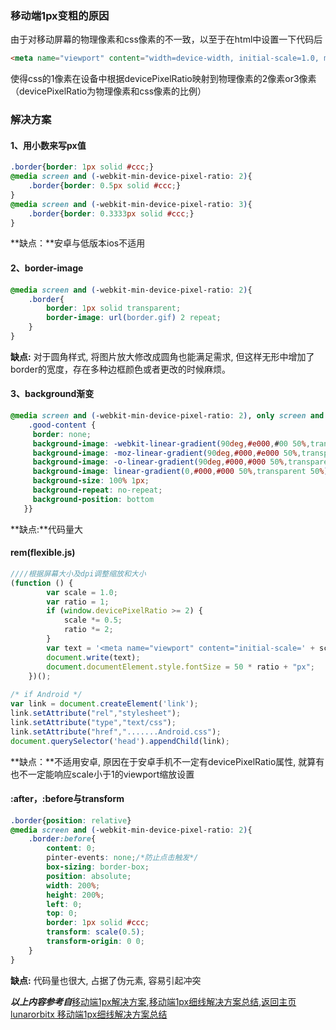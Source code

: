 ### 移动端1px变粗的原因
由于对移动屏幕的物理像素和css像素的不一致，以至于在html中设置一下代码后

```html
<meta name="viewport" content="width=device-width, initial-scale=1.0, maximum-scale=1.0, user-scalable=no">
```
使得css的1像素在设备中根据devicePixelRatio映射到物理像素的2像素or3像素（devicePixelRatio为物理像素和css像素的比例）

### 解决方案
#### 1、用小数来写px值
```scss
.border{border: 1px solid #ccc;}
@media screen and (-webkit-min-device-pixel-ratio: 2){
	.border{border: 0.5px solid #ccc;}
}
@media screen and (-webkit-min-device-pixel-ratio: 3){
	.border{border: 0.3333px solid #ccc;}
}
```
**缺点：**安卓与低版本ios不适用

#### 2、border-image
```scss
@media screen and (-webkit-min-device-pixel-ratio: 2){
	.border{
		border: 1px solid transparent;
		border-image: url(border.gif) 2 repeat;
	}
}
```
**缺点:** 对于圆角样式, 将图片放大修改成圆角也能满足需求, 但这样无形中增加了border的宽度，存在多种边框颜色或者更改的时候麻烦。

#### 3、background渐变
```scss
@media screen and (-webkit-min-device-pixel-ratio: 2), only screen and (min-device-pixel-ratio:2)	{
	.good-content {
     border: none;
     background-image: -webkit-linear-gradient(90deg,#e000,#00 50%,transparent 50%);
     background-image: -moz-linear-gradient(90deg,#000,#e000 50%,transparent 50%);
     background-image: -o-linear-gradient(90deg,#000,#000 50%,transparent 50%);
     background-image: linear-gradient(0,#000,#000 50%,transparent 50%);
     background-size: 100% 1px;
     background-repeat: no-repeat;
     background-position: bottom
   }}
```
**缺点:**代码量大

#### rem(flexible.js)
```javascript
////根据屏幕大小及dpi调整缩放和大小  
(function () {
        var scale = 1.0;
        var ratio = 1;
        if (window.devicePixelRatio >= 2) {
            scale *= 0.5;
            ratio *= 2;
        }
        var text = '<meta name="viewport" content="initial-scale=' + scale + ', maximum-scale=' + scale + ',' + ' minimum-scale=' + scale + ', width=device-width,' + ' user-scalable=no" />';
        document.write(text);
        document.documentElement.style.fontSize = 50 * ratio + "px";
    })();
    
/* if Android */
var link = document.createElement('link');
link.setAttribute("rel","stylesheet");
link.setAttribute("type","text/css");
link.setAttribute("href",".......Android.css");
document.querySelector('head').appendChild(link);
```
**缺点：**不适用安卓, 原因在于安卓手机不一定有devicePixelRatio属性, 就算有也不一定能响应scale小于1的viewport缩放设置

#### :after，:before与transform
```scss
.border{position: relative}
@media screen and (-webkit-min-device-pixel-ratio: 2){
	.border:before{
		content: 0;
		pinter-events: none;/*防止点击触发*/
		box-sizing: border-box;
		position: absolute;
		width: 200%;
		height: 200%;
		left: 0;
		top: 0;
		border: 1px solid #ccc;
		transform: scale(0.5);
		transform-origin: 0 0;
	}
}
```
**缺点:** 代码量也很大, 占据了伪元素, 容易引起冲突

***以上内容参考自***[移动端1px解决方案](http://www.cnblogs.com/fang51/p/5681528.html),[移动端1px细线解决方案总结](http://www.jianshu.com/p/d62d22b44ce4),[返回主页 lunarorbitx 移动端1px细线解决方案总结](http://www.cnblogs.com/lunarorbitx/p/5287309.html)